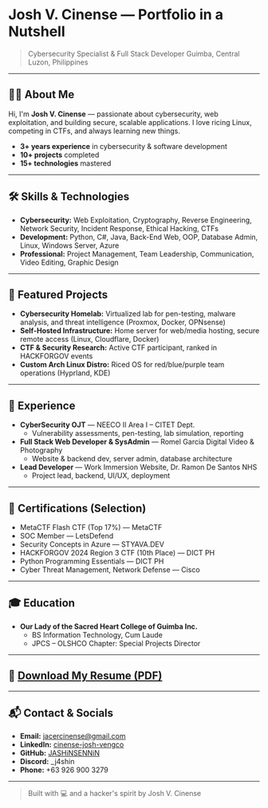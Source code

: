 # Josh V. Cinense — Portfolio in a Nutshell

> Cybersecurity Specialist & Full Stack Developer
> Guimba, Central Luzon, Philippines

---

## 👨‍💻 About Me
Hi, I'm **Josh V. Cinense** — passionate about cybersecurity, web exploitation, and building secure, scalable applications. I love ricing Linux, competing in CTFs, and always learning new things.

- **3+ years experience** in cybersecurity & software development
- **10+ projects** completed
- **15+ technologies** mastered

---

## 🛠️ Skills & Technologies
- **Cybersecurity:** Web Exploitation, Cryptography, Reverse Engineering, Network Security, Incident Response, Ethical Hacking, CTFs
- **Development:** Python, C#, Java, Back-End Web, OOP, Database Admin, Linux, Windows Server, Azure
- **Professional:** Project Management, Team Leadership, Communication, Video Editing, Graphic Design

---

## 🚩 Featured Projects
- **Cybersecurity Homelab:** Virtualized lab for pen-testing, malware analysis, and threat intelligence (Proxmox, Docker, OPNsense)
- **Self-Hosted Infrastructure:** Home server for web/media hosting, secure remote access (Linux, Cloudflare, Docker)
- **CTF & Security Research:** Active CTF participant, ranked in HACKFORGOV events
- **Custom Arch Linux Distro:** Riced OS for red/blue/purple team operations (Hyprland, KDE)

---

## 💼 Experience
- **CyberSecurity OJT** — NEECO II Area I – CITET Dept.
  - Vulnerability assessments, pen-testing, lab simulation, reporting
- **Full Stack Web Developer & SysAdmin** — Romel Garcia Digital Video & Photography
  - Website & backend dev, server admin, database architecture
- **Lead Developer** — Work Immersion Website, Dr. Ramon De Santos NHS
  - Project lead, backend, UI/UX, deployment

---

## 🏅 Certifications (Selection)
- MetaCTF Flash CTF (Top 17%) — MetaCTF
- SOC Member — LetsDefend
- Security Concepts in Azure — STYAVA.DEV
- HACKFORGOV 2024 Region 3 CTF (10th Place) — DICT PH
- Python Programming Essentials — DICT PH
- Cyber Threat Management, Network Defense — Cisco

---

## 🎓 Education
- **Our Lady of the Sacred Heart College of Guimba Inc.**
  - BS Information Technology, Cum Laude
  - JPCS – OLSHCO Chapter: Special Projects Director

---

## 📄 [Download My Resume (PDF)](src/CinenseJoshResumeV3.pdf)

---

## 📬 Contact & Socials
- **Email:** jacercinense@gmail.com
- **LinkedIn:** [cinense-josh-vengco](https://www.linkedin.com/in/cinense-josh-vengco/)
- **GitHub:** [JASHiNSENNiN](https://github.com/JASHiNSENNiN)
- **Discord:** _j4shin
- **Phone:** +63 926 900 3279

---

> Built with 💻 and a hacker's spirit by Josh V. Cinense 